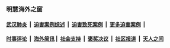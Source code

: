 
### 明慧海外之窗

####  [武汉肺炎](indexes/365.md?t=01170800) &nbsp;|&nbsp;  [迫害案例综述](indexes/328.md?t=01170800) &nbsp;|&nbsp; [迫害致死案例](indexes/277.md?t=01170800)  &nbsp;|&nbsp; [更多迫害案例](indexes/81.md?t=01170800)  &nbsp;|&nbsp; 
####  [时事评论](indexes/251.md?t=01170800) &nbsp;|&nbsp; [海外简讯](indexes/245.md?t=01170800)&nbsp;|&nbsp;  [社会支持](indexes/140.md?t=01170800) &nbsp;|&nbsp; [褒奖决议](indexes/282.md?t=01170800) &nbsp;|&nbsp; [社区报道](indexes/91.md?t=01170800)  &nbsp;|&nbsp; [天人之间](indexes/78.md?t=01170800) 

